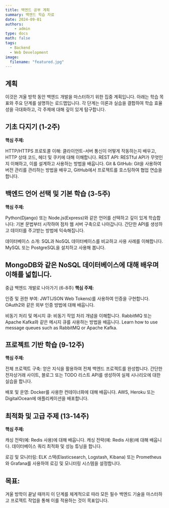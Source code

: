 ```yaml
---
title: 백엔드 공부 계획
summary: 백엔드 학습 자료
date: 2024-09-01
authors:
    - admin
type: docs
math: false
tags:
  - Backend
  - Web Development
image:
  filename: "featured.jpg"
---
```


## 계획

이것은 겨울 방학 동안 백엔드 개발을 마스터하기 위한 집중 계획입니다. 아래는 학습 목표와 주요 단계를 설명하는 로드맵입니다. 각 단계는 이론과 실습을 결합하여 학습 효율성을 극대화하고, 각 주제에 대해 깊이 있게 탐구합니다.

## 기초 다지기 (1-2주)
**핵심 주제:**

HTTP/HTTPS 프로토콜 이해: 클라이언트-서버 통신이 어떻게 작동하는지 배우고, HTTP 상태 코드, 헤더 및 쿠키에 대해 이해합니다.
REST API: RESTful API가 무엇인지 이해하고, 이를 설계하고 사용하는 방법을 배웁니다.
Git & GitHub: Git을 사용하여 버전 관리를 관리하는 방법을 배우고, GitHub에서 프로젝트를 호스팅하여 협업 연습을 합니다.

## 백엔드 언어 선택 및 기본 학습 (3-5주)

**핵심 주제:**

Python(Django) 또는 Node.js(Express)와 같은 언어를 선택하고 깊이 있게 학습합니다:
기본 문법부터 시작하여 점차 웹 서버 구축으로 나아갑니다.
간단한 API를 생성하고 데이터를 주고받는 방법에 익숙해집니다.

데이터베이스 소개:
SQL과 NoSQL 데이터베이스를 비교하고 사용 사례를 이해합니다.
MySQL 또는 PostgreSQL을 설치하고 사용해 봅니다.

## MongoDB와 같은 NoSQL 데이터베이스에 대해 배우며 이해를 넓힙니다.

중급 백엔드 개발로 나아가기 (6-8주)
**핵심 주제:**

인증 및 권한 부여:
JWT(JSON Web Tokens)를 사용하여 인증을 구현합니다.
OAuth2와 같은 외부 인증 방법에 대해 배웁니다.

비동기 처리 및 메시지 큐:
비동기 작업 처리 개념을 이해합니다.
RabbitMQ 또는 Apache Kafka와 같은 메시지 큐를 사용하는 방법을 배웁니다.
Learn how to use message queues such as RabbitMQ or Apache Kafka.

## 프로젝트 기반 학습 (9-12주)

**핵심 주제:**

전체 프로젝트 구축:
얻은 지식을 활용하여 전체 백엔드 프로젝트를 완성합니다.
간단한 전자상거래 사이트, 블로그 또는 TODO 리스트 API를 생성하여 실제 시나리오에 대한 실습을 합니다.

배포 및 운영:
Docker를 사용한 컨테이너화에 대해 배웁니다.
AWS, Heroku 또는 DigitalOcean에 애플리케이션을 배포합니다.

## 최적화 및 고급 주제 (13-14주)

**핵심 주제:**

캐싱 전략(예: Redis 사용)에 대해 배웁니다.
캐싱 전략(예: Redis 사용)에 대해 배웁니다.
데이터베이스 쿼리 최적화 및 성능 튜닝을 합니다.

로깅 및 모니터링:
ELK 스택(Elasticsearch, Logstash, Kibana) 또는 Prometheus와 Grafana를 사용하여 로깅 및 모니터링 시스템을 설정합니다.

## 목표:

겨울 방학이 끝날 때까지 이 단계를 체계적으로 따라 모든 필수 백엔드 기술을 마스터하고 프로젝트 작업을 통해 이를 적용하는 것이 목표입니다.